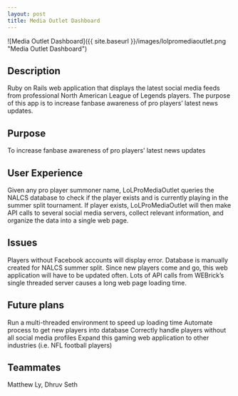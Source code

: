 ```yaml
---
layout: post
title: Media Outlet Dashboard
---
```


![Media Outlet Dashboard]({{ site.baseurl }}/images/lolpromediaoutlet.png "Media Outlet Dashboard")

## Description
 Ruby on Rails web application that displays the latest social media feeds from professional North American League of Legends players. The purpose of this app is to increase fanbase awareness of pro players’ latest news updates.

## Purpose 
To increase fanbase awareness of pro players’ latest news updates

## User Experience
Given any pro player summoner name, LoLProMediaOutlet queries the NALCS database to check if the player exists and is currently playing in the summer split tournament. If player exists, LoLProMediaOutlet will then make API calls to several social media servers, collect relevant information, and organize the data into a single web page.

## Issues
Players without Facebook accounts will display error.
Database is manually created for NALCS summer split. Since new players come and go, this web application will have to be updated often.
Lots of API calls from WEBrick’s single threaded server causes a long web page loading time.

## Future plans
Run a multi-threaded environment to speed up loading time
Automate process to get new players into database
Correctly handle players without all social media profiles
Expand this gaming web application to other industries (i.e. NFL football players)

## Teammates
Matthew Ly, Dhruv Seth
